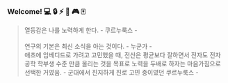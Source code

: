 ### Welcome! :computer: :lock: :zap: :satellite: :video_game: :mahjong:

> 열등감은 나를 노력하게 한다. - 쿠르누룩스 - <br> <br> 
> 연구의 기본은 최신 소식을 아는 것이다. - 누군가 - <br>
> 애초에 임베디드로 가려고 고민했을 때, 전산은 평균보다 잘하면서 전자도 전자 공학 학부생 수준 만큼 올리는 것을 목표로 노력을 두배로 하자는 마음가짐으로 선택한 거였음. - 군대에서 진지하게 진로 고민 중이였던 쿠르누룩스 -
<!--
**curnurx/curnurx** is a ✨ _special_ ✨ repository because its `README.md` (this file) appears on your GitHub profile.

Here are some ideas to get you started:

- 🔭 I’m currently working on ...
- 🌱 I’m currently learning ...
- 👯 I’m looking to collaborate on ...
- 🤔 I’m looking for help with ...
- 💬 Ask me about ...
- 📫 How to reach me: ...
- 😄 Pronouns: ...
- ⚡ Fun fact: ...
-->
